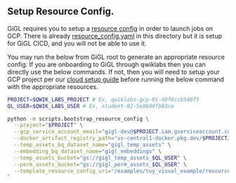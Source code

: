 ## Setup Resource Config.

GiGL requires you to setup a [resource config](../../../docs/user_guide/config_guides/resource_config_guide.md)
in order to launch jobs on GCP. There is already [resource_config.yaml](./resource_config.yaml) in this directory but it is setup for GiGL CICD, and you will not be able to use it.

You may run the below from GiGL root to generate an appropriate resource config. If you are onboarding to GiGL through qwiklabs then you can directly use the below commands.
If not, then you will need to setup your GCP project per our [cloud setup guide](../../docs/user_guide/getting_started/cloud_setup_guide.md) before running the below command with the appropriate resources.


```bash
PROJECT=$QWIK_LABS_PROJECT # Ex, qwiklabs-gcp-01-40f6ccb540f3
QL_USER=$QWIK_LABS_USER # Ex, student-02-5e0049fb83ce

python -m scripts.bootstrap_resource_config \
  --project="$PROJECT" \
  --gcp_service_account_email="gigl-dev@$PROJECT.iam.gserviceaccount.com" \
  --docker_artifact_registry_path="us-central1-docker.pkg.dev/$PROJECT/gigl-base-images" \
  --temp_assets_bq_dataset_name="gigl_temp_assets" \
  --embedding_bq_dataset_name="gigl_embeddings" \
  --temp_assets_bucket="gs://gigl_temp_assets_$QL_USER" \
  --perm_assets_bucket="gs://gigl_perm_assets_$QL_USER" \
  --template_resource_config_uri="/examples/toy_visual_example/resource_config.yaml"
`
